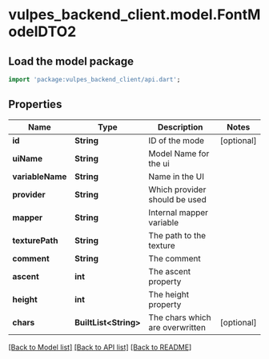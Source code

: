 # vulpes_backend_client.model.FontModelDTO2

## Load the model package
```dart
import 'package:vulpes_backend_client/api.dart';
```

## Properties
Name | Type | Description | Notes
------------ | ------------- | ------------- | -------------
**id** | **String** | ID of the mode | [optional] 
**uiName** | **String** | Model Name for the ui | 
**variableName** | **String** | Name in the UI | 
**provider** | **String** | Which provider should be used | 
**mapper** | **String** | Internal mapper variable | 
**texturePath** | **String** | The path to the texture | 
**comment** | **String** | The comment | 
**ascent** | **int** | The ascent property | 
**height** | **int** | The height property | 
**chars** | **BuiltList&lt;String&gt;** | The chars which are overwritten | [optional] 

[[Back to Model list]](../README.md#documentation-for-models) [[Back to API list]](../README.md#documentation-for-api-endpoints) [[Back to README]](../README.md)


